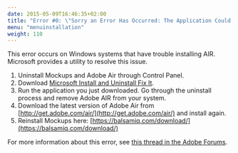 ```yaml
---
date: 2015-05-09T16:46:35+02:00
title: "Error #0: \"Sorry an Error Has Occurred: The Application Could Not Be Installed. Try Installing It Again.\""
menu: "menuinstallation"
weight: 110
---
```

This error occurs on Windows systems that have trouble installing AIR. Microsoft provides a utility to resolve this issue.

1.  Uninstall Mockups and Adobe Air through Control Panel.
2.  Download [Microsoft Install and Uninstall Fix It](http://support.microsoft.com/mats/Program_Install_and_Uninstall/en-us).
3.  Run the application you just downloaded. Go through the uninstall process and remove Adobe AIR from your system.
4.  Download the latest version of Adobe Air from [http://get.adobe.com/air/](http://get.adobe.com/air/) and install again.
5.  Reinstall Mockups here: [https://balsamiq.com/download/](https://balsamiq.com/download/)

For more information about this error, see [this thread in the Adobe Forums](http://forums.adobe.com/thread/899180).

